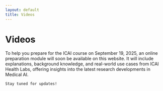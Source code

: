 ```yaml
---
layout: default
title: Videos
---
```


# Videos
<div class="content">
    <p>To help you prepare for the ICAI course on September 19, 2025, an online preparation module will soon be available on this website. It will include explanations, background knowledge, and real-world use cases from ICAI Health Labs, offering insights into the latest research developments in Medical AI. 
    
    Stay tuned for updates!
</p>
</div>
